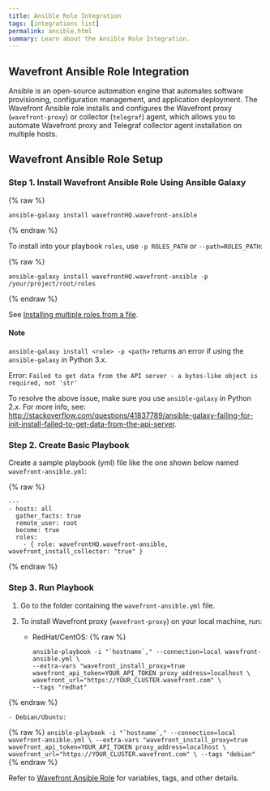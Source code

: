 ```yaml
---
title: Ansible Role Integration
tags: [integrations list]
permalink: ansible.html
summary: Learn about the Ansible Role Integration.
---
```

## Wavefront Ansible Role Integration

Ansible is an open-source automation engine that automates software provisioning, configuration management, and application deployment. The Wavefront Ansible role installs and configures the Wavefront proxy (`wavefront-proxy`) or collector (`telegraf`) agent, which allows you to automate Wavefront proxy and Telegraf collector agent installation on multiple hosts. 

## Wavefront Ansible Role Setup

### Step 1. Install Wavefront Ansible Role Using Ansible Galaxy
{% raw %}
```
ansible-galaxy install wavefrontHQ.wavefront-ansible
```
{% endraw %}

To install into your playbook `roles`, use `-p ROLES_PATH` or `--path=ROLES_PATH`:
{% raw %}
```
ansible-galaxy install wavefrontHQ.wavefront-ansible -p /your/project/root/roles
```
{% endraw %}
    
See [Installing multiple roles from a file](http://docs.ansible.com/ansible/galaxy.html#installing-multiple-roles-from-a-file).


#### Note

`ansible-galaxy install <role> -p <path>` returns an error if using the `ansible-galaxy` in Python 3.x.

Error: `Failed to get data from the API server - a bytes-like object is required, not 'str'`
 
To resolve the above issue, make sure you use `ansible-galaxy` in Python 2.x. For more info, see: http://stackoverflow.com/questions/41837789/ansible-galaxy-failing-for-init-install-failed-to-get-data-from-the-api-server.


### Step 2. Create Basic Playbook

Create a sample playbook (yml) file like the one shown below named `wavefront-ansible.yml`:
{% raw %}
```
---
- hosts: all
  gather_facts: true
  remote_user: root
  become: true
  roles:
    - { role: wavefrontHQ.wavefront-ansible, wavefront_install_collector: "true" }
```
{% endraw %}

### Step 3. Run Playbook

1. Go to the folder containing the `wavefront-ansible.yml` file.
1. To install Wavefront proxy (`wavefront-proxy`) on your local machine, run:

    - RedHat/CentOS:{% raw %}
      ```
      ansible-playbook -i "`hostname`," --connection=local wavefront-ansible.yml \
      --extra-vars "wavefront_install_proxy=true wavefront_api_token=YOUR_API_TOKEN proxy_address=localhost \
      wavefront_url="https://YOUR_CLUSTER.wavefront.com" \
      --tags "redhat"
      ```
{% endraw %}

    - Debian/Ubuntu:{% raw %}
      ```
      ansible-playbook -i "`hostname`," --connection=local wavefront-ansible.yml \
      --extra-vars "wavefront_install_proxy=true wavefront_api_token=YOUR_API_TOKEN proxy_address=localhost \
      wavefront_url="https://YOUR_CLUSTER.wavefront.com" \
      --tags "debian"
      ```
{% endraw %}


Refer to [Wavefront Ansible Role](https://galaxy.ansible.com/wavefrontHQ/wavefront-ansible/) for variables, tags, and other details.



